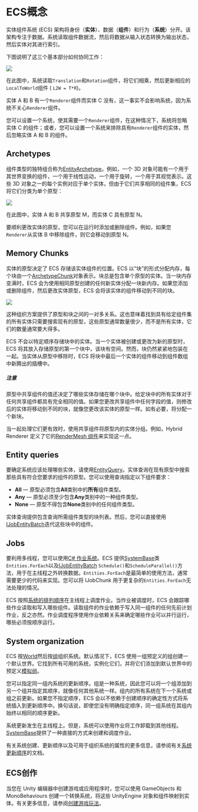 # ECS概念

实体组件系统 (ECS) 架构将身份（**实体**）、数据（**组件**）和行为（**系统**）分开。该架构专注于数据。系统读取组件数据流，然后将数据从输入状态转换为输出状态，然后实体对其进行索引。

下图说明了这三个基本部分如何协同工作：

![](https://docs.unity3d.com/Packages/com.unity.entities@0.17/manual/images/ECSBlockDiagram.png)

在此图中，系统读取`Translation`和`Rotation`组件，将它们相乘，然后更新相应的`LocalToWorld`组件 ( `L2W = T*R`)。

实体 A 和 B 有一个`Renderer`组件而实体 C 没有，这一事实不会影响系统，因为系统不关心`Renderer`组件。

您可以设置一个系统，使其需要一个`Renderer`组件，在这种情况下，系统将忽略实体 C 的组件；或者，您可以设置一个系统来排除具有`Renderer`组件的实体，然后忽略实体 A 和 B 的组件。

## Archetypes

组件类型的独特组合称为[EntityArchetype](https://docs.unity3d.com/Packages/com.unity.entities@0.17/api/Unity.Entities.EntityArchetype.html)。例如，一个 3D 对象可能有一个用于其世界变换的组件，一个用于线性运动，一个用于旋转，一个用于其视觉表示。这些 3D 对象之一的每个实例对应于单个实体，但由于它们共享相同的组件集，ECS 将它们分类为单个原型：

![](https://docs.unity3d.com/Packages/com.unity.entities@0.17/manual/images/ArchetypeDiagram.png)

在此图中，实体 A 和 B 共享原型 M，而实体 C 具有原型 N。

要顺利更改实体的原型，您可以在运行时添加或删除组件。例如，如果您`Renderer`从实体 B 中移除组件，则它会移动到原型 N。

## Memory Chunks

实体的原型决定了 ECS 存储该实体组件的位置。ECS 以“块”的形式分配内存，每个块由一个[ArchetypeChunk](https://docs.unity3d.com/Packages/com.unity.entities@0.17/api/Unity.Entities.ArchetypeChunk.html)对象表示。块总是包含单个原型的实体。当一块内存变满时，ECS 会为使用相同原型创建的任何新实体分配一块新内存。如果您添加或删除组件，然后更改实体原型，ECS 会将该实体的组件移动到不同的块。

![](https://docs.unity3d.com/Packages/com.unity.entities@0.17/manual/images/ArchetypeChunkDiagram.png)

这种组织方案提供了原型和块之间的一对多关系。这也意味着找到具有给定组件集的所有实体只需要搜索现有的原型，这些原型通常数量很少，而不是所有实体，它们的数量通常要大得多。

ECS 不会以特定顺序存储块中的实体。当一个实体被创建或更改为新的原型时，ECS 将其放入存储原型的第一个块中，该块有空间。然而，块仍然紧紧地包装在一起。当实体从原型中移除时，ECS 将块中最后一个实体的组件移动到组件数组中新腾出的插槽中。

##### 注意

原型中共享组件的值还决定了哪些实体存储在哪个块中。给定块中的所有实体对于任何共享组件都具有完全相同的值。如果您更改共享组件中任何字段的值，则修改后的实体将移动到不同的块，就像您更改该实体的原型一样。如有必要，将分配一个新块。

当一起处理它们更有效时，使用共享组件将原型内的实体分组。例如，Hybrid Renderer 定义了它的[RenderMesh 组件](https://docs.unity3d.com/Packages/com.unity.rendering.hybrid@latest?subfolder=/api/Unity.Rendering.RenderMesh.html)来实现这一点。

## Entity queries

要确定系统应该处理哪些实体，请使用[EntityQuery](https://docs.unity3d.com/Packages/com.unity.entities@0.17/api/Unity.Entities.EntityQuery.html)。实体查询在现有原型中搜索那些具有符合您要求的组件的原型。您可以使用查询指定以下组件要求：

-   **All** — 原型必须包含**All**类别中的**所有**组件类型。
-   **Any** — 原型必须至少包含**Any**类别中的一种组件类型。
-   **None** — 原型不得包含**None**类别中的任何组件类型。

实体查询提供包含查询所需组件类型的块列表。然后，您可以直接使用[IJobEntityBatch](https://docs.unity3d.com/Packages/com.unity.entities@0.17/manual/ecs_ijobentitybatch.html)迭代这些块中的组件。

## Jobs

要利用多线程，您可以使用[C# 作业系统](https://docs.unity3d.com/2020.1/Documentation/Manual/JobSystem.html)。ECS 提供[SystemBase](https://docs.unity3d.com/Packages/com.unity.entities@0.17/api/Unity.Entities.SystemBase.html)类`Entities.ForEach`以及[IJobEntityBatch](https://docs.unity3d.com/Packages/com.unity.entities@0.17/manual/ecs_ijobentitybatch.html)  `Schedule()`和`ScheduleParallel()`方法，用于在主线程之外转换数据。`Entities.ForEach`是最简单的使用方法，通常需要更少的代码来实现。您可以将 IJobChunk 用于更复杂的`Entities.ForEach`无法处理的情况。

ECS 按照[系统的排列顺序](https://docs.unity3d.com/Packages/com.unity.entities@0.17/manual/ecs_core.html#system-organization)在主线程上调度作业。当作业被调度时，ECS 会跟踪哪些作业读取和写入哪些组件。读取组件的作业依赖于写入同一组件的任何先前计划作业，反之亦然。作业调度程序使用作业依赖关系来确定哪些作业可以并行运行，哪些必须按顺序运行。

## System organization

ECS 按[World](https://docs.unity3d.com/Packages/com.unity.entities@0.17/api/Unity.Entities.World.html)然后按[组](https://docs.unity3d.com/Packages/com.unity.entities@0.17/api/Unity.Entities.ComponentSystemGroup.html)组织系统。默认情况下，ECS 使用一组预定义的组创建一个默认世界。它找到所有可用的系统，实例化它们，并将它们添加到默认世界中的预定义[模拟组](https://docs.unity3d.com/Packages/com.unity.entities@0.17/api/Unity.Entities.SimulationSystemGroup.html)。

您可以指定同一组内系统的更新顺序。组是一种系统，因此您可以将一个组添加到另一个组并指定其顺序，就像任何其他系统一样。组内的所有系统在下一个系统或组之前更新。如果您不指定顺序，ECS 会以不依赖于创建顺序的确定性方式将系统插入到更新顺序中。换句话说，即使您没有明确指定顺序，同一组系统在其组内始终以相同的顺序更新。

系统更新发生在主线程上。但是，系统可以使用作业将工作卸载到其他线程。[SystemBase](https://docs.unity3d.com/Packages/com.unity.entities@0.17/api/Unity.Entities.SystemBase.html)提供了一种直接的方式来创建和调度作业。

有关系统创建、更新顺序以及可用于组织系统的属性的更多信息，请参阅有关[系统更新顺序](https://docs.unity3d.com/Packages/com.unity.entities@0.17/manual/system_update_order.html)的文档。

## ECS创作

当您在 Unity 编辑器中创建游戏或应用程序时，您可以使用 GameObjects 和 MonoBehaviours 创建一个转换系统，将这些 UnityEngine 对象和组件映射到实体。有关更多信息，请参阅[创建游戏玩法](https://docs.unity3d.com/Packages/com.unity.entities@0.17/manual/gp_overview.html)。
